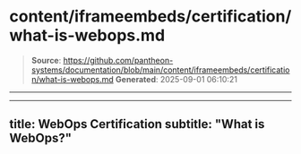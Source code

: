 # content/iframeembeds/certification/what-is-webops.md

> **Source**: https://github.com/pantheon-systems/documentation/blob/main/content/iframeembeds/certification/what-is-webops.md
> **Generated**: 2025-09-01 06:10:21

---

---
title: WebOps Certification
subtitle: "What is WebOps?"
---

<Partial file="certification-guide/what-is-webops.md" />

